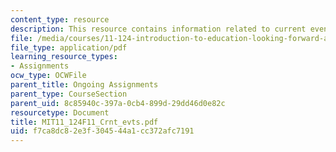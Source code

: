 ```yaml
---
content_type: resource
description: This resource contains information related to current events.
file: /media/courses/11-124-introduction-to-education-looking-forward-and-looking-back-on-education-fall-2011/f7ca8dc82e3f304544a1cc372afc7191_MIT11_124F11_Crnt_evts.pdf
file_type: application/pdf
learning_resource_types:
- Assignments
ocw_type: OCWFile
parent_title: Ongoing Assignments
parent_type: CourseSection
parent_uid: 8c85940c-397a-0cb4-899d-29dd46d0e82c
resourcetype: Document
title: MIT11_124F11_Crnt_evts.pdf
uid: f7ca8dc8-2e3f-3045-44a1-cc372afc7191
---
```

